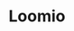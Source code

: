 ---
blog: https://blog.loomio.com/index.xml
git: https://github.com/loomio/loomio
linkedin: https://linkedin.com/company/loomio
logohandle: loomio
sort: loomio
title: Loomio
twitter: https://x.com/Loomio
website: https://www.loomio.com/
---